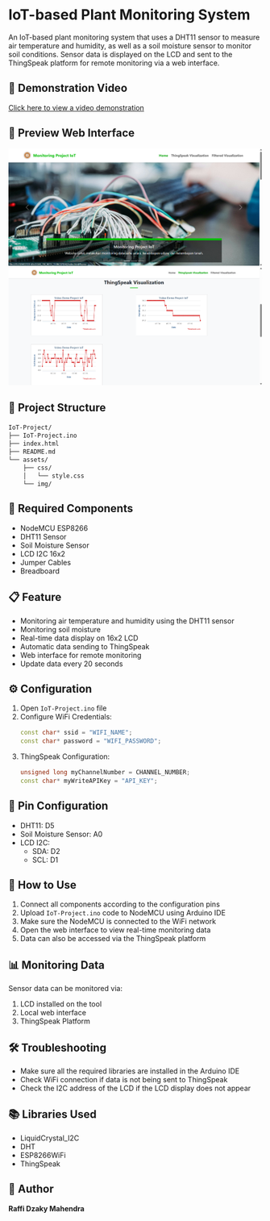 # IoT-based Plant Monitoring System

An IoT-based plant monitoring system that uses a DHT11 sensor to measure air temperature and humidity, as well as a soil moisture sensor to monitor soil conditions. Sensor data is displayed on the LCD and sent to the ThingSpeak platform for remote monitoring via a web interface.

## 🎥 Demonstration Video

[Click here to view a video demonstration](https://drive.google.com/file/d/1tCe8BH0bTPcf2D5vWNAoq-kIpiHsfWGw/view?usp=sharing)

## 📸 Preview Web Interface

![Preview Web Interface](./assets/img/preview1.png) 
![Preview Web Interface](./assets/img/preview2.png) 



## 📁 Project Structure

```
IoT-Project/
├── IoT-Project.ino
├── index.html
├── README.md
└── assets/
    ├── css/
    │   └── style.css
    └── img/
```

## 🔧 Required Components

- NodeMCU ESP8266
- DHT11 Sensor
- Soil Moisture Sensor
- LCD I2C 16x2
- Jumper Cables
- Breadboard

## 📋 Feature

- Monitoring air temperature and humidity using the DHT11 sensor
- Monitoring soil moisture
- Real-time data display on 16x2 LCD
- Automatic data sending to ThingSpeak
- Web interface for remote monitoring
- Update data every 20 seconds

## ⚙️ Configuration

1. Open `IoT-Project.ino` file
2. Configure WiFi Credentials:
   ```cpp
   const char* ssid = "WIFI_NAME";
   const char* password = "WIFI_PASSWORD";
   ```
3. ThingSpeak Configuration:
   ```cpp
   unsigned long myChannelNumber = CHANNEL_NUMBER;
   const char* myWriteAPIKey = "API_KEY";
   ```

## 📌 Pin Configuration

- DHT11: D5
- Soil Moisture Sensor: A0
- LCD I2C: 
  - SDA: D2
  - SCL: D1

## 🚀 How to Use

1. Connect all components according to the configuration pins
2. Upload `IoT-Project.ino` code to NodeMCU using Arduino IDE
3. Make sure the NodeMCU is connected to the WiFi network
4. Open the web interface to view real-time monitoring data
5. Data can also be accessed via the ThingSpeak platform

## 📊 Monitoring Data

Sensor data can be monitored via:
1. LCD installed on the tool
2. Local web interface
3. ThingSpeak Platform

## 🛠️ Troubleshooting

- Make sure all the required libraries are installed in the Arduino IDE
- Check WiFi connection if data is not being sent to ThingSpeak
- Check the I2C address of the LCD if the LCD display does not appear

## 📚 Libraries Used

- LiquidCrystal_I2C
- DHT
- ESP8266WiFi
- ThingSpeak

## 📝 Author

**Raffi Dzaky Mahendra**